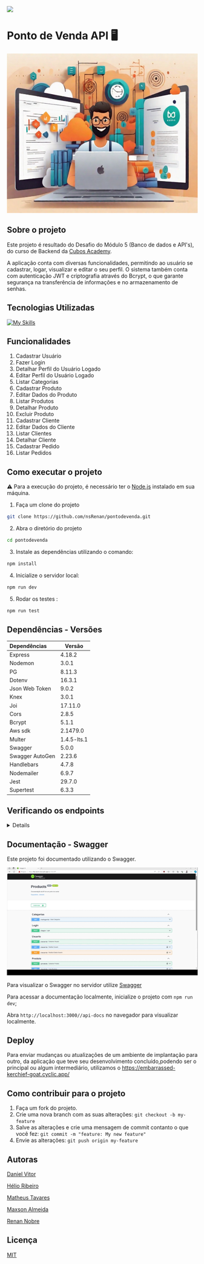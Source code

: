 ![](https://i.imgur.com/xG74tOh.png)

# Ponto de Venda API 🖥️
<div align="center">
<img src="./media/logo.jpg" width="640" height="420">
</div>

## Sobre o projeto

Este projeto é resultado do Desafio do Módulo 5 (Banco de dados e API's), do curso de Backend da [Cubos Academy](https://cubos.academy/cursos/desenvolvimento-de-software).

A aplicação conta com diversas funcionalidades, permitindo ao usuário se cadastrar, logar, visualizar e editar o seu perfil. O sistema também conta com autenticação JWT e criptografia através do Bcrypt, o que garante segurança na transferência de informações e no armazenamento de senhas.


## Tecnologias Utilizadas

[![My Skills](https://skillicons.dev/icons?i=js,nodejs,postman,express,jest,git,github,postgres,swagger)](https://skillicons.dev)


## Funcionalidades

1. Cadastrar Usuário
2. Fazer Login
3. Detalhar Perfil do Usuário Logado
4. Editar Perfil do Usuário Logado
5. Listar Categorias
6. Cadastrar Produto
7. Editar Dados do Produto
8. Listar Produtos
9. Detalhar Produto
10. Excluir Produto
11. Cadastrar Cliente
12. Editar Dados do Cliente
13. Listar Clientes
14. Detalhar Cliente
15. Cadastrar Pedido
16. Listar Pedidos

## Como executar o projeto

⚠️ Para a execução do projeto, é necessário ter o [Node.js](https://nodejs.org/en) instalado em sua máquina.

1) Faça um clone do projeto

```bash
git clone https://github.com/nsRenan/pontodevenda.git
```

2) Abra o diretório do projeto

```bash
cd pontodevenda
```

3) Instale as dependências utilizando o comando:

```bash
npm install
```

4) Inicialize o servidor local:

```bash
npm run dev
```
5) Rodar os testes :

```bash
npm run test
```

## Dependências - Versões
| Dependências  | Versão |
| :------------- | ------- |
| Express        | 4.18.2  |
| Nodemon        | 3.0.1   |
| PG             | 8.11.3  |
| Dotenv         | 16.3.1  |
| Json Web Token | 9.0.2   |
| Knex           | 3.0.1   |
| Joi            | 17.11.0 |
| Cors           | 2.8.5   |
| Bcrypt         | 5.1.1   |
| Aws sdk        | 2.1479.0|
| Multer         |1.4.5-lts.1|
| Swagger        | 5.0.0   |
| Swagger AutoGen| 2.23.6  |
| Handlebars     | 4.7.8  |
| Nodemailer     | 6.9.7  |
| Jest           | 29.7.0 |
| Supertest      | 6.3.3  |

## Verificando os endpoints

<details>

1) **Cadastrar usuário**

#### `POST` `/usuario`

 Esse endpoint permite o cadastro do usuário.

Validações:

    -   Validar o preenchimento dos campos obrigatórios;
    -   Validar se o e-mail informado já existe;
    -   Criptografar a senha antes de persistir no banco de dados;
    -   Cadastrar o usuário no banco de dados.

2) **Login do usuário**

#### `POST` `/login`

Esse endpoint realiza o login do usuário no sistema utilizando o email e senha cadastrados.

Validações:

    -   Validar o preenchimento dos campos obrigatórios;
    -   Verificar se o e-mail informado existe;
    -   Validar e-mail e senha;
    -   Criar token de autenticação com id do usuário.

3) **Detalhar usuário**

#### `GET` `/usuario`

Esse endpoint deverá apresentar os dados do usuário logado no sistema.

Validações:

    -   Validar se o token foi enviado no header da requisição (Bearer Token);
    -   Verificar se o token enviado é válido;
    -   O usuário deverá ser identificado através do ID presente no token de validação;
    -   Consultar o usuário no banco de dados pelo id contido no token informado;

4) **Editar perfil do usuário**

#### `PUT` `/usuario`

Esse endpoint deve atualizar os dados do usuário logado no sistema.

Validações:

    -   Validar se o token foi enviado no header da requisição (Bearer Token);
    -   Verificar se o token enviado é válido;
    -   O usuário deverá ser identificado através do ID presente no token de validação;
    -   Validar o preenchimento dos campos obrigatórios;
    -   Validar se o novo e-mail já existe no banco de dados para outro usuário;
    -   Impedir a alteração do e-mail caso o mesmo exista para outro usuário no banco de dados; (o campo de email deve ser sempre único no banco de dados);
    -   Criptografar a senha antes de salvar no banco de dados;
    -   Atualizar as informações do usuário no banco de dados;

5) **Listar categorias**

#### `GET` `/categoria`

Esse endpoint deverá listar todas as categorias disponíveis para cadastrar as transações.

Validações:

    -   Validar se o token foi enviado no header da requisição (Bearer Token);
    -   Verificar se o token enviado é válido;
    -   O endpoint deverá responder com um array de todas as categorias cadastradas no sistema;
    -  Caso não exista nenhuma categoria cadastrada, deverá responder com array vazio.

6. **Cadastrar produto**

#### `POST` `/produto`

 Esse endpoint permite o cadastro do produto.

Validações:

    -   Validar se o token foi enviado no header da requisição (Bearer Token);
    -   Verificar se o token enviado é válido;
    -   Validar o preenchimento dos campos obrigatórios;
    -   Validar se a categoria informada existe;
    -   Caso seja enviada imagem na requisição, a mesma deverá ser processada e armazenada no servidor de armazenamento Blackblaze;
    -   Cadastrar o produto no banco de dados.

7. **Editar dados do produto**

#### `PUT` `/produto/:id`

Esse endpoint deve atualizar os dados do produto do id informado como parâmetro na rota.

Validações:

    -   Validar se o token foi enviado no header da requisição (Bearer Token);
    -   Verificar se o token enviado é válido;
    -   Validar se existe produto para o id enviado como parâmetro na rota;
    -   Validar o preenchimento dos campos obrigatórios;
    -   Validar se a categoria informada existe;
    -   Caso seja enviada imagem na requisição, a mesma deverá ser processada e armazenada no servidor de armazenamento Blackblaze;
    -   Atualizar as informações do produto no banco de dados.

8. **Listar produtos**

#### `GET` `/produto`

Esse endpoint deverá listar todas os produtos disponíveis, com filtro opcional de categoria.

Validações:

    -   Validar se o token foi enviado no header da requisição (Bearer Token);
    -   Verificar se o token enviado é válido;
    -   Caso não seja informado um id de categoria como parâmetro do tipo query, o endpoint deverá responder com todos os produtos cadastrados no sistema;
    -  Caso seja informado um id de categoria como parâmetro do tipo query, o endpoint deverá responder com todos os produtos cadastrados no sistema com a categoria informada.

9. **Detalhar produto**

#### `GET` `/produto/:id`

Esse endpoint deverá apresentar os dados do produto do id informado como parâmetro na rota.

Validações:

    -   Validar se o token foi enviado no header da requisição (Bearer Token);
    -   Verificar se o token enviado é válido;
    -   Validar se o id de produto informado existe;
    -   Consultar o produto no banco de dados pelo id dado.

10. **Excluir produto**

#### `DELETE` `/produto/:id`

Esse endpoint deverá excluir o produto do id informado como parâmetro na rota.

Validações:

    -   Validar se o token foi enviado no header da requisição (Bearer Token);
    -   Verificar se o token enviado é válido;
    -   Validar se o id de produto informado existe;
    -   Validar se o produto que está sendo excluído está vinculado a algum pedido, 
    -   Caso esteja vinculado a algum pedido, o produto não poderá ser excluído;
    -   Caso não esteja, deletar o produto no banco de dados pelo id dado e deletar a imagem do produto(caso possua) do servidor.

11. **Cadastrar cliente**

#### `POST` `/cliente`

 Esse endpoint permite o cadastro do produto.

Validações:

    -   Validar se o token foi enviado no header da requisição (Bearer Token);
    -   Verificar se o token enviado é válido;
    -   Validar o preenchimento dos campos obrigatórios;
    -   Validar se o e-mail e cpf informados já existem;
    -   Cadastrar o cliente no banco de dados.

12. **Editar dados do cliente**

#### `PUT` `/cliente/:id`

Esse endpoint deve atualizar os dados do cliente do id informado como parâmetro na rota.

Validações:

    -   Validar se o token foi enviado no header da requisição (Bearer Token);
    -   Verificar se o token enviado é válido;
    -   Validar se existe cliente para o id enviado como parâmetro na rota;
    -   Validar o preenchimento dos campos obrigatórios;
    -   Validar se o novo e-mail ou cpf já existem no banco de dados para outro cliente;
    -   Impedir a alteração do e-mail ou cpf caso já existam para outro cliente no banco de dados; (os campos de email e cpf devem ser sempre únicos no banco de dados);
    -   Atualizar as informações do cliente no banco de dados.

13. **Listar clientes**

#### `GET` `/cliente`

Esse endpoint deverá listar todos os clientes cadastrados.

Validações:

    -   Validar se o token foi enviado no header da requisição (Bearer Token);
    -   Verificar se o token enviado é válido;
    -   O endpoint deverá responder com todos os clientes cadastrados no sistema.

14. **Detalhar cliente**

#### `GET` `/cliente/:id`

Esse endpoint deverá apresentar os dados do cliente do id informado como parâmetro na rota.

Validações:

    -   Validar se o token foi enviado no header da requisição (Bearer Token);
    -   Verificar se o token enviado é válido;
    -   Validar se o id de cliente informado existe;
    -   Consultar o cliente no banco de dados pelo id dado.

15. **Cadastrar pedido**

#### `POST` `/pedido`

 Esse endpoint permite o cadastro de pedidos.

Validações:

    -   Validar se o token foi enviado no header da requisição (Bearer Token);
    -   Verificar se o token enviado é válido;
    -   Validar o preenchimento dos campos obrigatórios;
    -   Validar se existe cliente para o id enviado no corpo (body) da requisição;
    -   Validar se existe produto para cada produto_id informado dentro do array enviado no corpo (body) da requisição;
    -   Validar se existe a quantidade em estoque de cada produto existente dentro do array, de acordo com a quantidade informada no corpo (body) da requisição;
    -   O pedido deverá ser cadastrado, apenas, se todos os produtos estiverem validados;
    -   Enviar e-mail para o cliente notificando que o pedido foi efetuado com sucesso;
    -   Cadastrar o pedido no banco de dados.

16. **Listar pedidos**

#### `GET` `/pedido`

 Esse endpoint lista os pedidos cadastrados no sistema, com filtro opcional de cliente.

Validações:

    -   Validar se o token foi enviado no header da requisição (Bearer Token);
    -   Verificar se o token enviado é válido;
    -   Caso não seja informado um id de cliente como parâmetro do tipo query, o endpoint deverá responder com todos os pedidos cadastrados no sistema;
    -  Caso seja informado um id de cliente como parâmetro do tipo query, o endpoint deverá responder com todos os pedidos cadastrados no sistema relativo ao cliente informado.

</details>



## Documentação - Swagger

Este projeto foi documentado utilizando o Swagger.

![](media/swagger.gif)


Para visualizar o Swagger no servidor utilize [Swagger](https://fair-plum-cow.cyclic.app/api-docs)

Para acessar a documentação localmente, inicialize o projeto com `npm run dev`;

Abra `http://localhost:3000//api-docs` no navegador para visualizar localmente.


## Deploy

Para enviar mudanças ou atualizações de um ambiente de implantação para outro, da aplicação que teve seu desenvolvimento concluído,podendo ser o principal ou algum intermediário, utilizamos o https://embarrassed-kerchief-goat.cyclic.app/

## Como contribuir para o projeto

1. Faça um fork do projeto.
2. Crie uma nova branch com as suas alterações: `git checkout -b my-feature`
3. Salve as alterações e crie uma mensagem de commit contanto o que você fez: `git commit -m "feature: My new feature"`
4. Envie as alterações: `git push origin my-feature`

## Autoras

[Daniel Vitor](https://github.com/danieldevprogrammer)

[Hélio Ribeiro](https://github.com/helio020)

[Matheus Tavares](https://github.com/matheuzeba)

[Maxson Almeida](https://github.com/maxsonferovante)

[Renan Nobre](https://github.com/nsRenan)

## Licença

[MIT](LICENSE)
